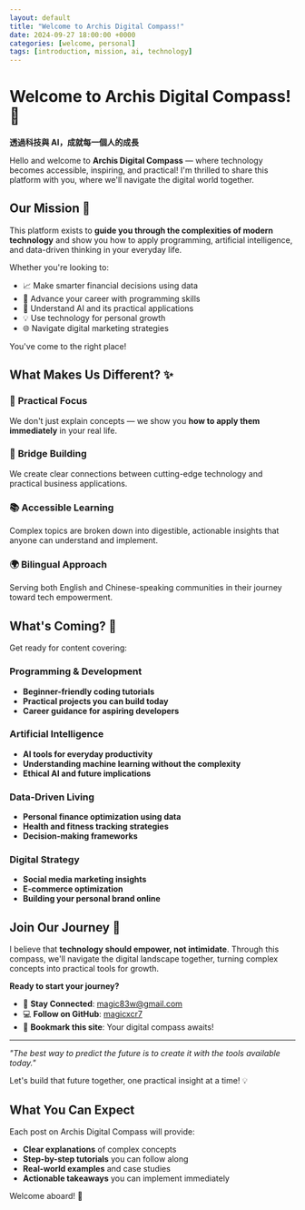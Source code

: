 ```yaml
---
layout: default
title: "Welcome to Archis Digital Compass!"
date: 2024-09-27 18:00:00 +0000
categories: [welcome, personal]
tags: [introduction, mission, ai, technology]
---
```


# Welcome to Archis Digital Compass! 🧭

**透過科技與 AI，成就每一個人的成長**

Hello and welcome to **Archis Digital Compass** — where technology becomes accessible, inspiring, and practical! I'm thrilled to share this platform with you, where we'll navigate the digital world together.

## Our Mission 🎯

This platform exists to **guide you through the complexities of modern technology** and show you how to apply programming, artificial intelligence, and data-driven thinking in your everyday life.

Whether you're looking to:
- 📈 Make smarter financial decisions using data
- 🚀 Advance your career with programming skills  
- 🤖 Understand AI and its practical applications
- 💡 Use technology for personal growth
- 🌐 Navigate digital marketing strategies

You've come to the right place!

## What Makes Us Different? ✨

### 🔧 **Practical Focus**
We don't just explain concepts — we show you **how to apply them immediately** in your real life.

### 🌉 **Bridge Building**
We create clear connections between cutting-edge technology and practical business applications.

### 📚 **Accessible Learning**
Complex topics are broken down into digestible, actionable insights that anyone can understand and implement.

### 🌍 **Bilingual Approach**
Serving both English and Chinese-speaking communities in their journey toward tech empowerment.

## What's Coming? 🚀

Get ready for content covering:

### Programming & Development
- **Beginner-friendly coding tutorials**
- **Practical projects you can build today**
- **Career guidance for aspiring developers**

### Artificial Intelligence
- **AI tools for everyday productivity**
- **Understanding machine learning without the complexity**
- **Ethical AI and future implications**

### Data-Driven Living
- **Personal finance optimization using data**
- **Health and fitness tracking strategies**
- **Decision-making frameworks**

### Digital Strategy
- **Social media marketing insights**
- **E-commerce optimization**
- **Building your personal brand online**

## Join Our Journey 🌟

I believe that **technology should empower, not intimidate**. Through this compass, we'll navigate the digital landscape together, turning complex concepts into practical tools for growth.

**Ready to start your journey?**

- 📧 **Stay Connected**: [magic83w@gmail.com](mailto:magic83w@gmail.com)
- 💻 **Follow on GitHub**: [magicxcr7](https://github.com/magicxcr7)
- 📱 **Bookmark this site**: Your digital compass awaits!

---

*"The best way to predict the future is to create it with the tools available today."* 

Let's build that future together, one practical insight at a time! 💡

<!--more-->

## What You Can Expect

Each post on Archis Digital Compass will provide:
- **Clear explanations** of complex concepts
- **Step-by-step tutorials** you can follow along
- **Real-world examples** and case studies
- **Actionable takeaways** you can implement immediately

Welcome aboard! 🎉